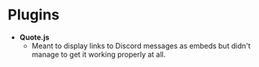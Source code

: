 # Plugins

- **Quote.js**
    - Meant to display links to Discord messages as embeds but didn't manage to get it working properly at all.
